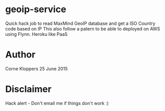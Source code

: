 # geoip-service
Quick hack job to read MaxMind GeoIP database and get a ISO Country code based on IP
This also follow a patern to be able to deployed on AWS using Flynn. Heroku like PaaS

# Author 
Corne Kloppers
25 June 2015

# Disclaimer
Hack alert - Don't email me if things don't work :)
